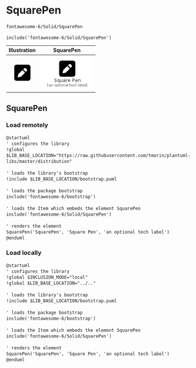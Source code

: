 # SquarePen


```text
fontawesome-6/Solid/SquarePen
```

```text
include('fontawesome-6/Solid/SquarePen')
```



| Illustration | SquarePen |
| :---: | :---: |
| ![illustration for Illustration](../../fontawesome-6/Solid/SquarePen.png) | ![illustration for SquarePen](../../fontawesome-6/Solid/SquarePen.Local.png) |




## SquarePen

### Load remotely
```plantuml
@startuml
' configures the library
!global $LIB_BASE_LOCATION="https://raw.githubusercontent.com/tmorin/plantuml-libs/master/distribution"

' loads the library's bootstrap
!include $LIB_BASE_LOCATION/bootstrap.puml

' loads the package bootstrap
include('fontawesome-6/bootstrap')

' loads the Item which embeds the element SquarePen
include('fontawesome-6/Solid/SquarePen')

' renders the element
SquarePen('SquarePen', 'Square Pen', 'an optional tech label')
@enduml
```

### Load locally
```plantuml
@startuml
' configures the library
!global $INCLUSION_MODE="local"
!global $LIB_BASE_LOCATION="../.."

' loads the library's bootstrap
!include $LIB_BASE_LOCATION/bootstrap.puml

' loads the package bootstrap
include('fontawesome-6/bootstrap')

' loads the Item which embeds the element SquarePen
include('fontawesome-6/Solid/SquarePen')

' renders the element
SquarePen('SquarePen', 'Square Pen', 'an optional tech label')
@enduml
```

